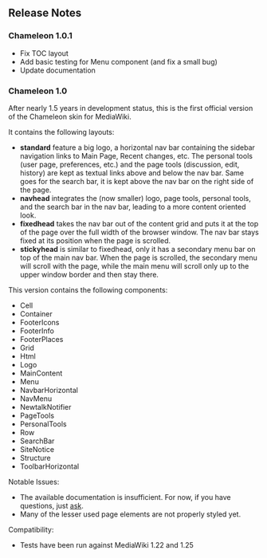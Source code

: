 ## Release Notes

### Chameleon 1.0.1

* Fix TOC layout
* Add basic testing for Menu component (and fix a small bug)
* Update documentation

### Chameleon 1.0

After nearly 1.5 years in development status, this is the first official version
of the Chameleon skin for MediaWiki.

It contains the following layouts:
* __standard__ feature a big logo, a horizontal nav bar containing the 
  sidebar navigation links to Main Page, Recent changes, etc. The personal tools
  (user page, preferences, etc.) and the page tools (discussion, edit, history)
  are kept as textual links above and below the nav bar. Same goes for the
  search bar, it is kept above the nav bar on the right side of the page.
* __navhead__ integrates the (now smaller) logo, page tools, personal tools,
  and the search bar in the nav bar, leading to a more content oriented look.
* __fixedhead__ takes the nav bar out of the content grid and puts it at the
  top of the page over the full width of the browser window. The nav bar stays
  fixed at its position when the page is scrolled.
* __stickyhead__ is similar to fixedhead, only it has a secondary menu bar on
  top of the main nav bar. When the page is scrolled, the secondary menu will
  scroll with the page, while the main menu will scroll only up to the upper
  window border and then stay there.

This version contains the following components:
* Cell
* Container
* FooterIcons
* FooterInfo
* FooterPlaces
* Grid
* Html
* Logo
* MainContent
* Menu
* NavbarHorizontal
* NavMenu
* NewtalkNotifier
* PageTools
* PersonalTools
* Row
* SearchBar
* SiteNotice
* Structure
* ToolbarHorizontal

Notable Issues:
* The available documentation is insufficient. For now, if you have questions,
  just [ask](contact.md).
* Many of the lesser used page elements are not properly styled yet.

Compatibility:
* Tests have been run against MediaWiki 1.22 and 1.25
